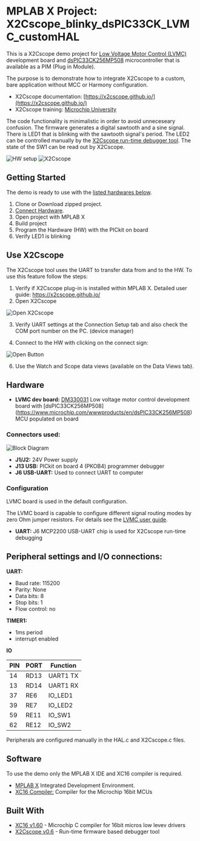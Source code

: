 # MPLAB X Project: X2Cscope_blinky_dsPIC33CK_LVMC_customHAL

This is a X2Cscope demo project for [Low Voltage Motor Control (LVMC)](https://www.microchip.com/DevelopmentTools/ProductDetails/PartNO/DM330031) development board and [dsPIC33CK256MP508](https://www.microchip.com/wwwproducts/en/dsPIC33CK256MP508) microcontroller that is available as a PIM (Plug in Module). 

The purpose is to demonstrate how to integrate X2Cscope to a custom, bare application without MCC or Harmony configuration.

* X2Cscope documentation: [https://x2cscope.github.io/](https://x2cscope.github.io/)
* X2Cscope training: [Microchip University](https://mu.microchip.com/page/all-courses)

The code functionality is minimalistic in order to avoid unneceseary confusion. The firmware generates a digital sawtooth and a sine signal. There is LED1 that is blinking with the sawtooth signal's period. The LED2 can be controlled manually by the [X2Cscope run-time debugger tool](https://x2cscope.github.io/). The state of the SW1 can be read out by X2Cscope.

![HW setup](doc/LVMC_Blinky_Connectors.gif)
![X2Cscope](doc/Scope_Animated.gif)

## Getting Started

The demo is ready to use with the [listed hardwares below](#hardware).

1. Clone or Download zipped project.
2. [Connect Hardware](#connectors-used).
3. Open project with MPLAB X
4. Build project
5. Program the Hardware (HW) with the PICkit on board
6. Verify LED1 is blinking

## Use X2Cscope

The X2Cscope tool uses the UART to transfer data from and to the HW. To use this feature follow the steps:

1. Verify if X2Cscope plug-in is installed within MPLAB X. Detailed user guide: https://x2cscope.github.io/
2. Open X2Cscope 

![Open X2Cscope](doc/open_X2Cscope.png)

3. Verify UART settings at the Connection Setup tab and also check the COM port number on the PC. (device manager)

4. Connect to the HW with clicking on the connect sign:

![Open Button](doc/Connect_X2Cscope.png)

6. Use the Watch and Scope data views (available on the Data Views tab).

## Hardware

* **LVMC dev board:** [DM330031](https://www.microchip.com/DevelopmentTools/ProductDetails/PartNO/DM330031) Low voltage motor control development board with [dsPIC33CK256MP508] (https://www.microchip.com/wwwproducts/en/dsPIC33CK256MP508) MCU populated on board

### Connectors used:

![Block Diagram](doc/BlockDiagram_HW_Setup.png)

* **J1/J2:** 24V Power supply
* **J13 USB:** PICkit on board 4 (PKOB4) programmer debugger
* **J6 USB-UART:** Used to connect UART to computer 

### Configuration

LVMC board is used in the default configuration. 

The LVMC board is capable to configure different signal routing modes by zero Ohm jumper resistors. For details see the [LVMC user guide](https://www.microchip.com/DevelopmentTools/ProductDetails/PartNO/DM330031). 

* **UART:** J6 MCP2200 USB-UART chip is used for X2Cscope run-time debugging 
## Peripheral settings and I/O connections: 

**UART:**
   * Baud rate: 115200
   * Parity: None
   * Data bits: 8
   * Stop bits: 1
   * Flow control: no

**TIMER1:**
   * 1ms period
   * interrupt enabled

**IO**

| PIN | PORT   | Function |
| ----|--------|----------|
|  14 | RD13   | UART1 TX |
|  13 | RD14   | UART1 RX |
|  37 | RE6    | IO_LED1  |
|  39 | RE7    | IO_LED2  |
|  59 | RE11   | IO_SW1   |
|  62 | RE12   | IO_SW2   |

   Peripherals are configured manually in the HAL.c and X2Cscope.c files.

## Software

To use the demo only the MPLAB X IDE and XC16 compiler is required. 

* [MPLAB X](https://www.microchip.com/mplab/mplab-x-ide) Integrated Development Environment. 
* [XC16 Compiler:](https://www.microchip.com/mplab/compilers) Compiler for the Microchip 16bit MCUs
## Built With

* [XC16 v1.60](https://www.microchip.com/mplab/compilers) - Microchip C compiler for 16bit micros
low levev drivers
* [X2Cscope v0.6](https://x2cscope.github.io/) - Run-time firmware based debugger tool
